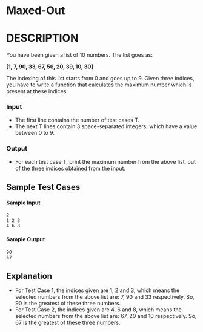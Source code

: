 # Maxed-Out
# DESCRIPTION
You have been given a list of 10 numbers. The list goes as:

**[1, 7, 90, 33, 67, 56, 20, 39, 10, 30]**

The indexing of this list starts from 0 and goes up to 9. Given three indices, you have to write a function that calculates the maximum number which is present at these indices.

### Input
* The first line contains the number of test cases T.
* The next T lines contain 3 space-separated integers, which have a value between 0 to 9.

### Output
* For each test case T, print the maximum number from the above list, out of the three indices obtained from the input.

## Sample Test Cases

#### Sample Input
```
2
1 2 3
4 6 8
```
#### Sample Output
```
90
67
```
## Explanation
* For Test Case 1, the indices given are 1, 2 and 3, which means the selected numbers from the above list are: 7, 90 and 33 respectively. So, 90 is the greatest of these three numbers.
* For Test Case 2, the indices given are 4, 6 and 8, which means the selected numbers from the above list are: 67, 20 and 10 respectively. So, 67 is the greatest of these three numbers.
